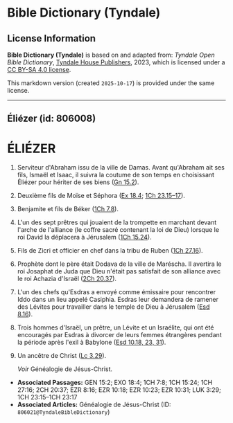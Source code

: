# Bible Dictionary (Tyndale)

## License Information

**Bible Dictionary (Tyndale)** is based on and adapted from: _Tyndale Open Bible Dictionary_, [Tyndale House Publishers](https://tyndaleopenresources.com/), 2023, which is licensed under a [CC BY-SA 4.0 license](https://creativecommons.org/licenses/by-sa/4.0/legalcode.en).

This markdown version (created `2025-10-17`) is provided under the same license.



--------------------------------

## Éliézer (id: 806008)

ÉLIÉZER
=======

1. Serviteur d'Abraham issu de la ville de Damas. Avant qu'Abraham ait ses fils, Ismaël et Isaac, il suivra la coutume de son temps en choisissant Éliézer pour hériter de ses biens ([Gn 15\.2](https://ref.ly/Gen15:2)).
2. Deuxième fils de Moïse et Séphora ([Ex 18\.4](https://ref.ly/Exod18:4); [1Ch 23\.15–17](https://ref.ly/1Chr23:15-1Chr23:17)).
3. Benjamite et fils de Béker ([1Ch 7\.8](https://ref.ly/1Chr7:8)).
4. L'un des sept prêtres qui jouaient de la trompette en marchant devant l'arche de l'alliance (le coffre sacré contenant la loi de Dieu) lorsque le roi David la déplacera à Jérusalem ([1Ch 15\.24](https://ref.ly/1Chr15:24)).
5. Fils de Zicri et officier en chef dans la tribu de Ruben ([1Ch 27\.16](https://ref.ly/1Chr27:16)).
6. Prophète dont le père était Dodava de la ville de Maréscha. Il avertira le roi Josaphat de Juda que Dieu n'était pas satisfait de son alliance avec le roi Achazia d'Israël ([2Ch 20\.37](https://ref.ly/2Chr20:37)).
7. L'un des chefs qu'Esdras a envoyé comme émissaire pour rencontrer Iddo dans un lieu appelé Casiphia. Esdras leur demandera de ramener des Lévites pour travailler dans le temple de Dieu à Jérusalem ([Esd 8\.16](https://ref.ly/Ezra8:16)).
8. Trois hommes d'Israël, un prêtre, un Lévite et un Israélite, qui ont été encouragés par Esdras à divorcer de leurs femmes étrangères pendant la période après l'exil à Babylone ([Esd 10\.18, 23, 31](https://ref.ly/Ezra10:18,Ezra10:23,Ezra10:31)).
9. Un ancêtre de Christ ([Lc 3\.29](https://ref.ly/Luke3:29)).

    *Voir* Généalogie de Jésus\-Christ.

* **Associated Passages:** GEN 15:2; EXO 18:4; 1CH 7:8; 1CH 15:24; 1CH 27:16; 2CH 20:37; EZR 8:16; EZR 10:18; EZR 10:23; EZR 10:31; LUK 3:29; 1CH 23:15–1CH 23:17
* **Associated Articles:** Généalogie de Jésus-Christ (ID: `806021@TyndaleBibleDictionary`)

